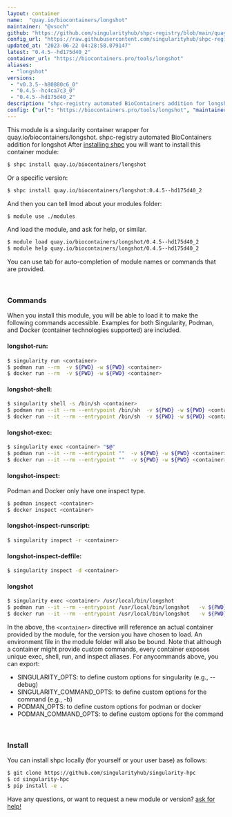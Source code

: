 ```yaml
---
layout: container
name:  "quay.io/biocontainers/longshot"
maintainer: "@vsoch"
github: "https://github.com/singularityhub/shpc-registry/blob/main/quay.io/biocontainers/longshot/container.yaml"
config_url: "https://raw.githubusercontent.com/singularityhub/shpc-registry/main/quay.io/biocontainers/longshot/container.yaml"
updated_at: "2023-06-22 04:28:58.079147"
latest: "0.4.5--hd175d40_2"
container_url: "https://biocontainers.pro/tools/longshot"
aliases:
 - "longshot"
versions:
 - "v0.3.5--h80880c6_0"
 - "0.4.5--hc4ca7c3_0"
 - "0.4.5--hd175d40_2"
description: "shpc-registry automated BioContainers addition for longshot"
config: {"url": "https://biocontainers.pro/tools/longshot", "maintainer": "@vsoch", "description": "shpc-registry automated BioContainers addition for longshot", "latest": {"0.4.5--hd175d40_2": "sha256:1bf8278e82945cc7a8ca7eee3a71a84c43dd89f598da5cb64f458ae9cc535af8"}, "tags": {"v0.3.5--h80880c6_0": "sha256:8115bbdc19c0cf173a10bbffe22522ea83a7ae3a1fd0ecb46cf069a45ad1c88e", "0.4.5--hc4ca7c3_0": "sha256:2875eb55c1c48050e3cc7bb218710e2dccd6f5c43b9065b9debb7d8b96490f05", "0.4.5--hd175d40_2": "sha256:1bf8278e82945cc7a8ca7eee3a71a84c43dd89f598da5cb64f458ae9cc535af8"}, "docker": "quay.io/biocontainers/longshot", "aliases": {"longshot": "/usr/local/bin/longshot"}}
---
```


This module is a singularity container wrapper for quay.io/biocontainers/longshot.
shpc-registry automated BioContainers addition for longshot
After [installing shpc](#install) you will want to install this container module:


```bash
$ shpc install quay.io/biocontainers/longshot
```

Or a specific version:

```bash
$ shpc install quay.io/biocontainers/longshot:0.4.5--hd175d40_2
```

And then you can tell lmod about your modules folder:

```bash
$ module use ./modules
```

And load the module, and ask for help, or similar.

```bash
$ module load quay.io/biocontainers/longshot/0.4.5--hd175d40_2
$ module help quay.io/biocontainers/longshot/0.4.5--hd175d40_2
```

You can use tab for auto-completion of module names or commands that are provided.

<br>

### Commands

When you install this module, you will be able to load it to make the following commands accessible.
Examples for both Singularity, Podman, and Docker (container technologies supported) are included.

#### longshot-run:

```bash
$ singularity run <container>
$ podman run --rm  -v ${PWD} -w ${PWD} <container>
$ docker run --rm  -v ${PWD} -w ${PWD} <container>
```

#### longshot-shell:

```bash
$ singularity shell -s /bin/sh <container>
$ podman run --it --rm --entrypoint /bin/sh  -v ${PWD} -w ${PWD} <container>
$ docker run --it --rm --entrypoint /bin/sh  -v ${PWD} -w ${PWD} <container>
```

#### longshot-exec:

```bash
$ singularity exec <container> "$@"
$ podman run --it --rm --entrypoint ""  -v ${PWD} -w ${PWD} <container> "$@"
$ docker run --it --rm --entrypoint ""  -v ${PWD} -w ${PWD} <container> "$@"
```

#### longshot-inspect:

Podman and Docker only have one inspect type.

```bash
$ podman inspect <container>
$ docker inspect <container>
```

#### longshot-inspect-runscript:

```bash
$ singularity inspect -r <container>
```

#### longshot-inspect-deffile:

```bash
$ singularity inspect -d <container>
```


#### longshot

```bash
$ singularity exec <container> /usr/local/bin/longshot
$ podman run --it --rm --entrypoint /usr/local/bin/longshot   -v ${PWD} -w ${PWD} <container> -c " $@"
$ docker run --it --rm --entrypoint /usr/local/bin/longshot   -v ${PWD} -w ${PWD} <container> -c " $@"
```



In the above, the `<container>` directive will reference an actual container provided
by the module, for the version you have chosen to load. An environment file in the
module folder will also be bound. Note that although a container
might provide custom commands, every container exposes unique exec, shell, run, and
inspect aliases. For anycommands above, you can export:

 - SINGULARITY_OPTS: to define custom options for singularity (e.g., --debug)
 - SINGULARITY_COMMAND_OPTS: to define custom options for the command (e.g., -b)
 - PODMAN_OPTS: to define custom options for podman or docker
 - PODMAN_COMMAND_OPTS: to define custom options for the command

<br>

### Install

You can install shpc locally (for yourself or your user base) as follows:

```bash
$ git clone https://github.com/singularityhub/singularity-hpc
$ cd singularity-hpc
$ pip install -e .
```

Have any questions, or want to request a new module or version? [ask for help!](https://github.com/singularityhub/singularity-hpc/issues)